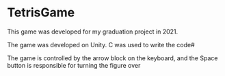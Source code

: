 # TetrisGame
This game was developed for my graduation project in 2021. 

The game was developed on Unity. C was used to write the code#

The game is controlled by the arrow block on the keyboard, and the Space button is responsible for turning the figure over
